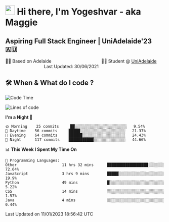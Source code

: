<h1><img src="https://emojis.slackmojis.com/emojis/images/1531849430/4246/blob-sunglasses.gif?1531849430" width="30"/> Hi there, I'm Yogeshvar - aka Maggie</h1>

## Aspiring Full Stack Engineer | UniAdelaide'23 🇦🇺  
🏂🏻  Based on Adelaide &nbsp;&nbsp;&nbsp;&nbsp;&nbsp;&nbsp;&nbsp;&nbsp;&nbsp;&nbsp;&nbsp;&nbsp;&nbsp;&nbsp;&nbsp;&nbsp;&nbsp;&nbsp;&nbsp;&nbsp;&nbsp;&nbsp;&nbsp;&nbsp;&nbsp;&nbsp;&nbsp;&nbsp;&nbsp;&nbsp;&nbsp;&nbsp;&nbsp;&nbsp;&nbsp;&nbsp;&nbsp;&nbsp;&nbsp;👨‍💻 Student @ [UniAdelaide](https://www.adelaide.edu.au)   &nbsp;&nbsp;&nbsp;&nbsp;&nbsp;&nbsp;&nbsp;&nbsp;&nbsp;&nbsp;&nbsp;&nbsp;&nbsp;&nbsp;&nbsp;&nbsp;&nbsp;&nbsp;&nbsp;&nbsp;&nbsp;&nbsp;&nbsp;&nbsp;&nbsp;&nbsp;&nbsp;&nbsp;&nbsp;&nbsp;&nbsp;Last Updated: 30/06/2021

## 🛠 When & What do I code ?  

<!--START_SECTION:waka-->
![Code Time](http://img.shields.io/badge/Code%20Time-1%2C900%20hrs%202%20mins-blue)

![Lines of code](https://img.shields.io/badge/From%20Hello%20World%20I%27ve%20Written-2%20Million%20lines%20of%20code-blue)

**I'm a Night 🦉** 

```text
🌞 Morning    25 commits     ██░░░░░░░░░░░░░░░░░░░░░░░   9.54% 
🌆 Daytime    56 commits     █████░░░░░░░░░░░░░░░░░░░░   21.37% 
🌃 Evening    64 commits     ██████░░░░░░░░░░░░░░░░░░░   24.43% 
🌙 Night      117 commits    ███████████░░░░░░░░░░░░░░   44.66%

```


📊 **This Week I Spent My Time On** 

```text
💬 Programming Languages: 
Other                    11 hrs 32 mins      ██████████████████░░░░░░░   72.64% 
JavaScript               3 hrs 9 mins        █████░░░░░░░░░░░░░░░░░░░░   19.9% 
Python                   49 mins             █░░░░░░░░░░░░░░░░░░░░░░░░   5.22% 
CSS                      14 mins             ░░░░░░░░░░░░░░░░░░░░░░░░░   1.57% 
Java                     4 mins              ░░░░░░░░░░░░░░░░░░░░░░░░░   0.44%

```


 Last Updated on 11/01/2023 18:56:42 UTC
<!--END_SECTION:waka-->
